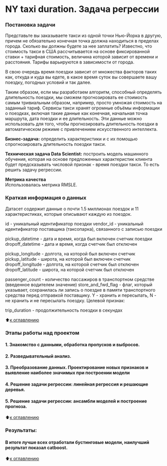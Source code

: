 # NY taxi duration. Задача регрессии

### Постановка задачи  
Представьте вы заказываете такси из одной точки Нью-Йорка в другую, причем не обязательно конечная точка должна находиться в пределах города. Сколько вы должны будете за нее заплатить? Известно, что стоимость такси в США рассчитывается на основе фиксированной ставки + тарифная стоимость, величина которой зависит от времени и расстояния. Тарифы варьируются в зависимости от города.

В свою очередь время поездки зависит от множества факторов таких как, откуда и куда вы едете, в какое время суток вы совершаете вашу поездку, погодных условий и так далее.

Таким образом, если мы разработаем алгоритм, способный определять длительность поездки, мы сможем прогнозировать ее стоимость самым тривиальным образом, например, просто умножая стоимость на заданный тариф. Сервисы такси хранят огромные объёмы информации о поездках, включая такие данные как конечная, начальная точка маршрута, дата поездки и ее длительность. Эти данные можно использовать для того, чтобы прогнозировать длительность поездки в автоматическом режиме с привлечением искусственного интеллекта.

**Бизнес-задача:** определить характеристики и с их помощью спрогнозировать длительность поездки такси.

**Техническая задача Data Scientist:** построить модель машинного обучения, которая на основе предложенных характеристик клиента будет предсказывать числовой признак - время поездки такси. То есть решить задачу регрессии.

**Метрика качества**     
Использовалась метрика RMSLE. 

 ### Краткая информация о данных
Датасет содержит данные о почти 1.5 миллионах поездок и 11 характеристиках, которые описывают каждую из поездок.

id - уникальный идентификатор поездки
vendor_id - уникальный идентификатор поставщика (таксопарка), связанного с записью поездки

pickup_datetime - дата и время, когда был включен счетчик поездки
dropoff_datetime - дата и время, когда счетчик был отключен

pickup_longitude - долгота, на которой был включен счетчик
pickup_latitude - широта, на которой был включен счетчик
dropoff_longitude - долгота, на которой счетчик был отключен
dropoff_latitude - широта, на которой счетчик был отключен

passenger_count - количество пассажиров в транспортном средстве (введенное водителем значение)
store_and_fwd_flag - флаг, который указывает, сохранилась ли запись о поездке в памяти транспортного средства перед отправкой поставщику. Y - хранить и пересылать, N - не хранить и не пересылать поездку.
Целевой признак:

trip_duration - продолжительность поездки в секундах

:arrow_up:[к оглавлению](.README.md#Оглавление)

### Этапы работы над проектом  
#### 1. Знакомство с данными, обработка пропусков и выбросов.
#### 2. Разведывательный анализ.
#### 3. Преобразование данных. Проектирование новых признаков и выявление наиболее значимых при построении модели
#### 4. Решение задачи регрессии: линейная регрессия и решающие деревья.
#### 5. Решение задачи регрессии: ансамбли моделей и построение прогноза.

:arrow_up:[к оглавлению](.README.md#Оглавление)

### Результаты:  
#### В итоге лучше всех отработали бустинговые модели, наилучший результат показал catboost.

:arrow_up:[к оглавлению](.README.md#Оглавление)
